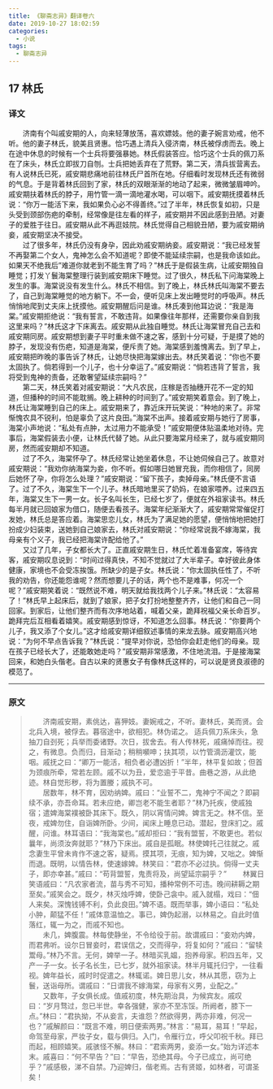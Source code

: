 ```yaml
---
title: 《聊斋志异》翻译卷六
date: 2019-10-27 18:02:59
categories:
  - 小说
tags:
  - 聊斋志异
---
```


## 17 林氏

### 译文

&emsp;&emsp;济南有个叫戚安期的人，向来轻薄放荡，喜欢嫖妓。他的妻子婉言劝戒，他不听。他的妻子林氏，貌美且贤惠。恰巧遇上清兵入侵济南，林氏被俘虏而去。晚上在途中休息的时候有一个士兵将要强暴她。林氏假装答应。恰巧这个士兵的佩刀系在了床头，林氏立即拔刀自刎。士兵把她丢弃在了荒野。第二天，清兵拔营离去。有人说林氏已死，戚安期悲痛地前往林氏尸首所在地。仔细看时发现林氏还有微弱的气息。于是背着林氏回到了家，林氏的双眼渐渐的地动了起来，微微皱眉呻吟。戚安期扶着林氏的脖子，用竹管一滴一滴地灌水喝，可以咽下。戚安期抚摸着林氏说：“你万一能活下来，我如果负心必不得善终。”过了半年，林氏恢复如初，只是头受到颈部伤疤的牵制，经常像是往左看的样子，戚安期并不因此感到丑陋。对妻子的爱胜于往日。戚安期从此不再逛妓院。林氏觉得自己相貌丑陋，要为戚安期纳妾，戚安期坚决不接受。  
&emsp;&emsp;过了很多年，林氏仍没有身孕，因此劝戚安期纳妾。戚安期说：“我已经发誓不再娶第二个女人，鬼神怎么会不知道呢？即使不能延续宗嗣，也是我命该如此。如果天不绝我后”难道你就老到不能生育了吗？”林氏于是假装生病，让戚安期独自睡觉；打发丫鬟海棠整理行装到戚安期床下睡觉。过了很久，林氏私下问海棠晚上发生的事。海棠说没有发生什么。林氏不相信。到了晚上，林氏林氏叫海棠不要去了，自己到海棠睡觉的地方躺下。不一会，便听见床上发出睡觉时的呼吸声。林氏悄悄地爬到丈夫床上抚摸他。戚安期醒后问是谁。林氏凑到他耳边说：“我是海棠。”戚安期拒绝说：“我有誓言，不敢违背。如果像往年那样，还需要你亲自到我这里来吗？”林氏这才下床离去。戚安期从此独自睡觉。林氏让海棠冒充自己去和戚安期同房。戚安期想到妻子平时重未做不速之客，感到十分可疑，于是摸了她的脖子，发现没有伤疤，知道是海棠，便斥责了她。海棠感到羞愧离去。到了早上，戚安期把昨晚的事告诉了林氏，让她尽快把海棠嫁出去。林氏笑着说：“你也不要太固执了。倘若得到一个儿子，也十分幸运了。”戚安期说：“倘若违背了誓言，我将受到鬼神的责备，还敢奢望延续宗嗣吗？”  
&emsp;&emsp;第二天，林氏笑着对戚安期说：“大凡农民，庄稼是否抽穗开花不一定的知道，但播种的时间不能耽搁。晚上耕种的时间到了。”戚安期笑着意会。到了晚上，林氏让海棠睡到自己的床上。戚安期来了，靠近床开玩笑说：“种地的来了。非常惭愧农具不锐利，怕是辜负了这片良田。”海棠不出声。接着戚安期与她行了房事，海棠小声地说：“私处有点肿，太过用力不能承受！”戚安期便体贴温柔地对待。完事后，海棠假装去小便，让林氏代替了她。从此只要海棠月经来了，就与戚安期同房，然而戚安期却不知道。  
&emsp;&emsp;过了不久，海棠怀孕了。林氏经常让她坐着休息，不让她伺候自己了。故意对戚安期说：“我劝你纳海棠为妾，你不听。假如哪日她冒充我，而你相信了，同房后她怀了孕，你将怎么处理？”戚安期说：“留下孩子，卖掉母亲。”林氏便不言语了。过了不久，海棠生下一个儿子。林氏暗地里买了奶妈，在娘家喂养。过来四五年，海棠又生下一男一女。长子名叫长生，已经七岁了，便就在外祖家读书。林氏每半月就已回娘家为借口，随便去看孩子。海棠年纪渐渐大了，戚安期常常催促打发她，林氏总是答应着。海棠思恋儿女，林氏为了满足她的愿望，便悄悄地把她打扮成少妇装束，送她到自己娘家去，林氏对戚安期说：“你经常说我不嫁海棠，我母亲有个义子，我已经把海棠许配给他了。”  
&emsp;&emsp;又过了几年，子女都长大了。正直戚安期生日，林氏忙着准备宴席，等待宾客，戚安期叹息说到：“时间过得真快，不知不觉就过了大半辈子。幸好彼此身体健康，家境也不会受冻挨饿。所缺少的是子女。林氏说：“你太固执任性了，不听我的劝告，你还能怨谁呢？然而想要儿子的话，两个也不是难事，何况一个呢？”戚安期笑着说：“既然说不难，明天就给我找两个儿子来。”林氏说：“太容易了！”林氏早上起床后，就到了娘家，把子女打扮地整整齐齐，让他们和自己一同回家。到家后，让他们整齐而有次序地站着，喊着父亲，跪拜祝福父亲长命百岁。跪拜完后互相看着嬉笑。戚安期感到惊讶，不知道怎么回事。林氏说：“你要两个儿子，我又添了个女儿。”这才给戚安期详细叙述事情的来龙去脉。戚安期高兴地说：“为何不早点告诉我？”林氏说：“提早对你说，恐怕你会赶走他们的母亲。现在孩子已经长大了，还能敢她走吗？”戚安期非常感激，不住地流泪。于是接海棠回来，和她白头偕老。自古以来的贤惠女子有像林氏这样的，可以说是贤良淑德的模范了。

---

### 原文

> &emsp;&emsp;济南戚安期，素佻达，喜狎妓。妻婉戒之，不听。妻林氏，美而贤。会北兵入境，被俘去。暮宿途中，欲相犯。林伪诺之。 适兵佩刀系床头，急抽刀自刭死；兵举而委诸野。次日，拔舍去。有人传林死，戚痛悼而往。视之，有微息。负而归，目渐动；稍稍嚬呻；扶其项，以竹管滴沥灌饮，能咽。戚抚之曰：“卿万一能活，相负者必遭凶折！”半年，林平复如故；但首为颈痕所牵，常若左顾。戚不以为丑，爱恋逾于平昔。曲巷之游，从此绝迹。林自觉形秽，将为置媵；戚执不可。  
> &emsp;&emsp;居数年，林不育，因劝纳婢。戚曰：“业誓不二，鬼神宁不闻之？即嗣续不承，亦吾命耳。若未应绝，卿岂老不能生者耶？”林乃托疾，使戚独宿；遣婢海棠襆被卧其床下。既久，阴以宵情问婢。婢言无之。林不信。至夜，戒婢勿住，自诣婢所卧。少间，闻床上睡息已动。潜起，登床扪之。戚醒，问谁。林耳语曰：“我海棠也。”戚却拒曰：“我有盟誓，不敢更也。若似曩年，尚须汝奔就耶？”林乃下床出。戚自是孤眠。林使婢托己往就之。戚念妻生平曾未肯作不速之客，疑焉。摸其项，无痕，知为婢，又咄之。婢惭而退。既明，以情告林，使速嫁婢。林笑曰：“君亦不必过执。倘得一丈夫子，即亦幸甚。”戚曰：“苟背盟誓，鬼责将及，尚望延宗嗣乎？”
> &emsp;&emsp;林翼日笑语戚曰：“凡农家者流，苗与秀不可知，播种常例不可违。晚间耕耨之期至矣。”戚笑会之。既夕，林灭烛呼婢，使卧己衾中。戚入就榻，戏曰：“佃人来矣。深愧钱镈不利，负此良田。”婢不语。既而举事，婢小语曰：“私处小肿，颠猛不任！”戚体意温恤之。事已，婢伪起溺，以林易之。自此时值落红，辄一为之，而戚不知也。  
> &emsp;&emsp;未几，婢腹震。林每使静坐，不令给役于前。故谓戚曰：“妾劝内婢，而君弗听。设尔日冒妾时，君误信之，交而得孕，将复如何？”戚曰：“留犊鬻母。”林乃不言。无何，婢举一子。林暗买乳媪，抱养母家。积四五年，又产一子一女。长子名长生，已七岁，就外祖家读。林半月辄托归宁，一往看视。婢年益长，戚时时促遣之。林辄诺。婢日思儿女，林从其愿，窃为上鬟，送诣母所。谓戚曰：“日谓我不嫁海棠，母家有义男，业配之。”  
> &emsp;&emsp;又数年，子女俱长成。值戚初度，林先期治具，为候宾友。戚叹曰：“岁月骛过，忽已半世。幸各强健，家亦不至冻馁。所阙者，膝下一点。”林曰：“君执拗，不从妾言，夫谁怨？然欲得男，两亦非难，何况一也？”戚解颜曰：“既言不难，明日便索两男。”林言：“易耳，易耳！”早起，命驾至母家，严妆子女，载与俱归。入门，令雁行立，呼父叩祝千秋。拜已而起，相顾嬉笑。戚骇怪不解。林曰：“君索两男，妾添一女。”始为详述本末。戚喜曰：“何不早告？”曰：“早告，恐绝其母。今子已成立，尚可绝乎？”戚感极，涕不自禁。乃迎婢归，偕老焉。古有贤姬，如林者，可谓圣矣！

